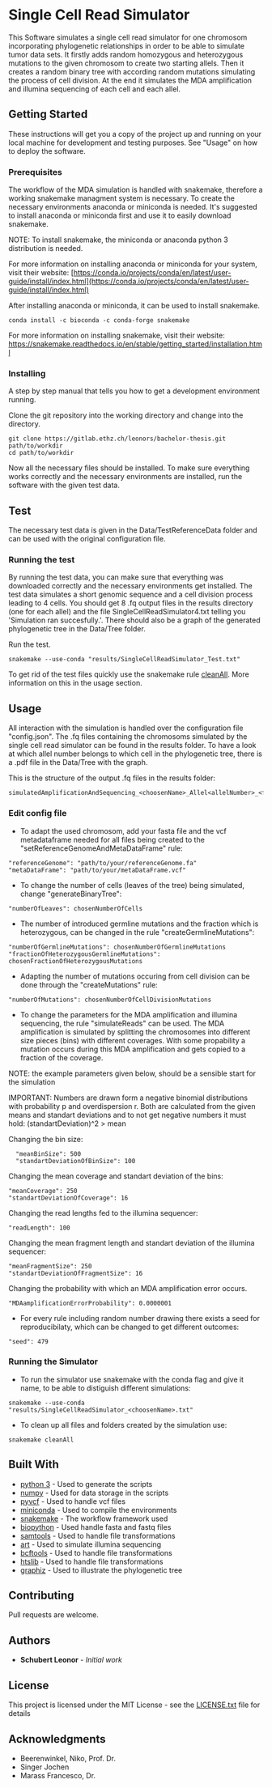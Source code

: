 # Single Cell Read Simulator

This Software simulates a single cell read simulator for one chromosom incorporating phylogenetic relationships in order to be able to simulate tumor data sets. It firstly adds random homozygous and heterozygous mutations to the given chromosom to create two starting allels. Then it creates a random  binary tree with according random mutations simulating the process of cell division. At the end it simulates the MDA amplification and illumina sequencing of each cell and each allel.

## Getting Started

These instructions will get you a copy of the project up and running on your local machine for development and testing purposes. See "Usage" on how to deploy the software.

### Prerequisites

The workflow of the MDA simulation is handled with snakemake, therefore a working snakemake managment system is necessary. To create the necessary environments anaconda or miniconda is needed.
It's suggested to install anaconda or miniconda first and use it to easily download snakemake.

NOTE: To install snakemake, the miniconda or anaconda python 3 distribution is needed.

For more information on installing anaconda or miniconda for your system, visit their website:
[https://conda.io/projects/conda/en/latest/user-guide/install/index.html](https://conda.io/projects/conda/en/latest/user-guide/install/index.html)

After installing anaconda or miniconda, it can be used to install snakemake.
```
conda install -c bioconda -c conda-forge snakemake
```

For more information on installing snakemake, visit their website:
https://snakemake.readthedocs.io/en/stable/getting_started/installation.html


### Installing

A step by step manual that tells you how to get a development environment running.

Clone the git repository into the working directory and change into the directory.

```
git clone https://gitlab.ethz.ch/leonors/bachelor-thesis.git path/to/workdir
cd path/to/workdir
```

Now all the necessary files should be installed. To make sure everything works correctly and the necessary environments are installed, run the software with the given test data.

## Test

The necessary test data is given in the Data/TestReferenceData folder and can be used with the original configuration file.

### Running the test

By running the test data, you can make sure that everything was downloaded correctly and the necessary environments get installed. The test data simulates a short genomic sequence and a cell division process leading to 4 cells. You should get 8 .fq output files in the results directory (one for each allel) and the file SingleCellReadSimulator4.txt telling you 'Simulation ran succesfully.'.
There should also be a graph of the generated phylogenetic tree in the Data/Tree folder.

Run the test.
```
snakemake --use-conda "results/SingleCellReadSimulator_Test.txt"
```
To get rid of the test files quickly use the snakemake rule [cleanAll](#running-the-simulator).
More information on this in the usage section.

## Usage

All interaction with the simulation is handled over the configuration file "config.json".
The .fq files containing the chromosoms simulated by the single cell read simulator can be found in the results folder. To have a look at which allel number belongs to which cell in the phylogenetic tree, there is a .pdf file in the Data/Tree with the graph.

This is the structure of the output .fq files in the results folder:
```
simulatedAmplificationAndSequencing_<choosenName>_Allel<allelNumber>_<first/secondRead>.fq
```

### Edit config file

* To adapt the used chromosom, add your fasta file and the vcf metadataframe needed for all files being created to the "setReferenceGenomeAndMetaDataFrame" rule:

 ```
"referenceGenome": "path/to/your/referenceGenome.fa"
"metaDataFrame": "path/to/your/metaDataFrame.vcf"
```

* To change the number of cells (leaves of the tree) being simulated, change "generateBinaryTree":

 ```
"numberOfLeaves": chosenNumberOfCells
```

* The number of introduced germline mutations and the fraction which is heterozygous, can be changed in the rule "createGermlineMutations":

 ```
 "numberOfGermlineMutations": chosenNumberOfGermlineMutations
 "fractionOfHeterozygousGermlineMutations": chosenFractionOfHeterozygousMutations
```

* Adapting the number of mutations occuring from cell division can be done through the "createMutations" rule:

 ```
"numberOfMutations": chosenNumberOfCellDivisionMutations
```

* To change the parameters for the MDA amplification and illumina sequencing, the rule "simulateReads" can be used.
 The MDA amplification is simulated by splitting the chromosomes into different size pieces (bins) with different coverages. With some propability a mutation occurs during this MDA amplification and gets copied to a fraction of the coverage.

 NOTE: the example parameters given below, should be a sensible start for the simulation

 IMPORTANT: Numbers are drawn form a negative binomial distributions with probability p and overdispersion r. Both are calculated from the given means and standart deviations and to not get negative numbers it must hold:
 (standartDeviation)^2 > mean

 Changing the bin size:
```
  "meanBinSize": 500
  "standartDeviationOfBinSize": 100

 ```
Changing the mean coverage and standart deviation of the bins:
  ```
  "meanCoverage": 250
  "standartDeviationOfCoverage": 16
 ```
 Changing the read lengths fed to the illumina sequencer:
  ```
  "readLength": 100
 ```
 Changing the mean fragment length and standart deviation of the illumina sequencer:
  ```
  "meanFragmentSize": 250
  "standartDeviationOfFragmentSize": 16
 ```
 Changing the probability with which an MDA amplification error occurs.
  ```
  "MDAamplificationErrorProbability": 0.0000001
 ```

* For every rule including random number drawing there exists a seed for reproducibilaty, which can be changed to get different outcomes:
```
"seed": 479
```


### Running the Simulator

* To run the simulator use snakemake with the conda flag and give it name, to be able to distiguish different simulations:
```
snakemake --use-conda "results/SingleCellReadSimulator_<choosenName>.txt"
```

* To clean up all files and folders created by the simulation use:
```
snakemake cleanAll
```


## Built With

* [python 3](https://www.python.org/doc/) - Used to generate the scripts
* [numpy](https://www.numpy.org/devdocs/) - Used for data storage in the scripts
* [pyvcf](https://pyvcf.readthedocs.io/en/latest/index.html) - Used to handle vcf files
* [miniconda](https://docs.conda.io/en/latest/miniconda.html#) - Used to compile the environments
* [snakemake](https://snakemake.readthedocs.io/en/stable/index.html) - The workflow framework used
* [biopython](https://biopython.org/wiki/Documentation) - Used handle fasta and fastq files
* [samtools](http://www.htslib.org/doc/#manual-pages) - Used to handle file transformations
* [art](http://www.dropwizard.io/1.0.2/docs/) - Used to simulate illumina sequencing
* [bcftools](http://www.htslib.org/doc/#manual-pages) - Used to handle file transformations
* [htslib](http://www.htslib.org/doc/#manual-pages) - Used to handle file transformations
* [graphiz](https://www.graphviz.org/documentation/) - Used to illustrate the phylogenetic tree

## Contributing

Pull requests are welcome.

## Authors

* **Schubert Leonor** - *Initial work*

## License

This project is licensed under the MIT License - see the [LICENSE.txt](LICENSE.txt) file for details

## Acknowledgments

* Beerenwinkel, Niko, Prof. Dr.
* Singer Jochen
* Marass Francesco, Dr.
